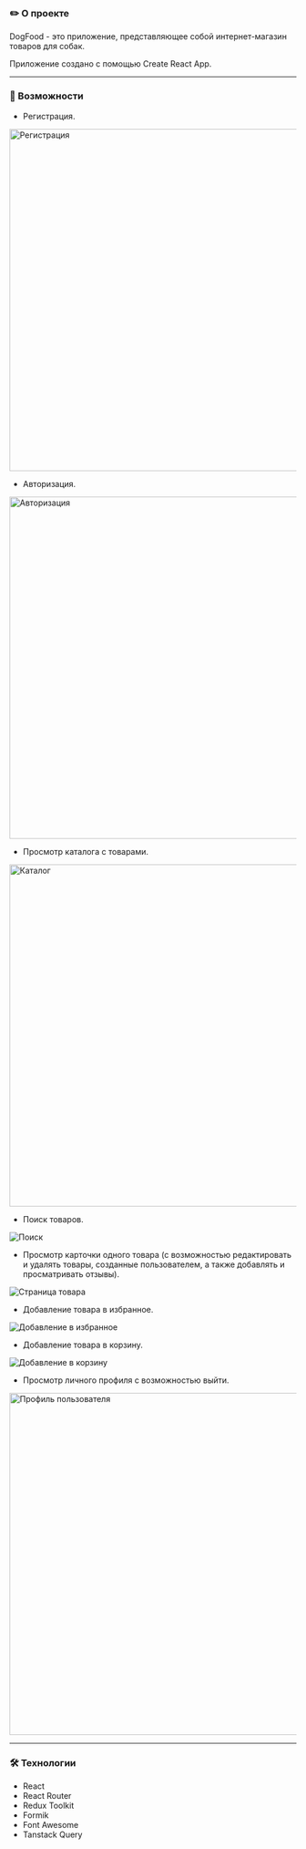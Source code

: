 ### :pencil2: О проекте

DogFood - это приложение, представляющее собой интернет-магазин товаров для собак.  

Приложение создано с помощью Create React App.

---

### :mag_right: Возможности
- Регистрация.

<img width="600" alt="Регистрация" src="https://user-images.githubusercontent.com/111277973/229758545-8d4e6113-6e5a-4157-a00a-c0483b7566ae.png">

- Авторизация.

<img width="600" alt="Авторизация" src="https://user-images.githubusercontent.com/111277973/229758769-0a4bf4ba-0032-47d4-9dc3-34dad283f657.png">

- Просмотр каталога с товарами.

<img width="600" alt="Каталог" src="https://user-images.githubusercontent.com/111277973/229758825-98a12aa9-31d2-4df7-8b9b-29ac863ef8ac.png">

- Поиск товаров.

![Поиск](https://user-images.githubusercontent.com/111277973/229759399-351dbc9b-1fe4-47c3-8265-f084a5fe6267.gif)

- Просмотр карточки одного товара (с возможностью редактировать и удалять товары, созданные пользователем, а также добавлять и просматривать отзывы).

![Страница товара](https://user-images.githubusercontent.com/111277973/229758982-2bab4fe6-1b01-405e-a2ba-dee21f26fa1e.gif)

- Добавление товара в избранное.

![Добавление в избранное](https://user-images.githubusercontent.com/111277973/229759254-9f1d50a9-cb74-4afa-b956-f4140302cfca.gif)

- Добавление товара в корзину.

![Добавление в корзину](https://user-images.githubusercontent.com/111277973/229759342-99500166-d9f7-47ee-8fb6-3f5f060ea200.gif)

- Просмотр личного профиля с возможностью выйти.
<img width="600" alt="Профиль пользователя" src="https://user-images.githubusercontent.com/111277973/229759486-3c1c4d2f-2183-460f-8a0a-3a558be2e2bd.png">

---

### :hammer_and_wrench: Технологии
- React
- React Router
- Redux Toolkit
- Formik
- Font Awesome
- Tanstack Query



<!-- # Getting Started with Create React App

This project was bootstrapped with [Create React App](https://github.com/facebook/create-react-app).

## Available Scripts

In the project directory, you can run:

### `npm start`

Runs the app in the development mode.\
Open [http://localhost:3000](http://localhost:3000) to view it in your browser.

The page will reload when you make changes.\
You may also see any lint errors in the console.

### `npm test`

Launches the test runner in the interactive watch mode.\
See the section about [running tests](https://facebook.github.io/create-react-app/docs/running-tests) for more information.

### `npm run build`

Builds the app for production to the `build` folder.\
It correctly bundles React in production mode and optimizes the build for the best performance.

The build is minified and the filenames include the hashes.\
Your app is ready to be deployed!

See the section about [deployment](https://facebook.github.io/create-react-app/docs/deployment) for more information.

### `npm run eject`

**Note: this is a one-way operation. Once you `eject`, you can't go back!**

If you aren't satisfied with the build tool and configuration choices, you can `eject` at any time. This command will remove the single build dependency from your project.

Instead, it will copy all the configuration files and the transitive dependencies (webpack, Babel, ESLint, etc) right into your project so you have full control over them. All of the commands except `eject` will still work, but they will point to the copied scripts so you can tweak them. At this point you're on your own.

You don't have to ever use `eject`. The curated feature set is suitable for small and middle deployments, and you shouldn't feel obligated to use this feature. However we understand that this tool wouldn't be useful if you couldn't customize it when you are ready for it.

## Learn More

You can learn more in the [Create React App documentation](https://facebook.github.io/create-react-app/docs/getting-started).

To learn React, check out the [React documentation](https://reactjs.org/).

### Code Splitting

This section has moved here: [https://facebook.github.io/create-react-app/docs/code-splitting](https://facebook.github.io/create-react-app/docs/code-splitting)

### Analyzing the Bundle Size

This section has moved here: [https://facebook.github.io/create-react-app/docs/analyzing-the-bundle-size](https://facebook.github.io/create-react-app/docs/analyzing-the-bundle-size)

### Making a Progressive Web App

This section has moved here: [https://facebook.github.io/create-react-app/docs/making-a-progressive-web-app](https://facebook.github.io/create-react-app/docs/making-a-progressive-web-app)

### Advanced Configuration

This section has moved here: [https://facebook.github.io/create-react-app/docs/advanced-configuration](https://facebook.github.io/create-react-app/docs/advanced-configuration)

### Deployment

This section has moved here: [https://facebook.github.io/create-react-app/docs/deployment](https://facebook.github.io/create-react-app/docs/deployment)

### `npm run build` fails to minify

This section has moved here: [https://facebook.github.io/create-react-app/docs/troubleshooting#npm-run-build-fails-to-minify](https://facebook.github.io/create-react-app/docs/troubleshooting#npm-run-build-fails-to-minify)
-->
